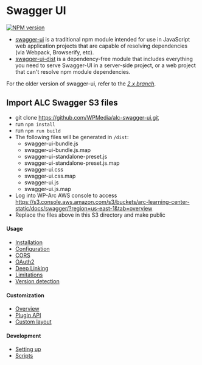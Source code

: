 # Swagger UI

[![NPM version](https://badge.fury.io/js/swagger-ui.svg)](http://badge.fury.io/js/swagger-ui)

* [swagger-ui](https://www.npmjs.com/package/swagger-ui) is a traditional npm module intended for use in JavaScript web application projects that are capable of resolving dependencies (via Webpack, Browserify, etc).
* [swagger-ui-dist](https://www.npmjs.com/package/swagger-ui-dist) is a dependency-free module that includes everything you need to serve Swagger-UI in a server-side project, or a web project that can't resolve npm module dependencies.

For the older version of swagger-ui, refer to the [*2.x branch*](https://github.com/swagger-api/swagger-ui/tree/2.x).


## Import ALC Swagger S3 files
- git clone https://github.com/WPMedia/alc-swagger-ui.git
- run `npm install`
- run `npm run build`
- The following files will be generated in `/dist`:
    * swagger-ui-bundle.js
    * swagger-ui-bundle.js.map
    * swagger-ui-standalone-preset.js
    * swagger-ui-standalone-preset.js.map
    * swagger-ui.css
    * swagger-ui.css.map
    * swagger-ui.js
    * swagger-ui.js.map
- Log into WP-Arc AWS console to access https://s3.console.aws.amazon.com/s3/buckets/arc-learning-center-static/docs/swagger/?region=us-east-1&tab=overview
- Replace the files above in this S3 directory and make public

#### Usage
- [Installation](docs/usage/installation.md)
- [Configuration](docs/usage/configuration.md)
- [CORS](docs/usage/cors.md)
- [OAuth2](docs/usage/oauth2.md)
- [Deep Linking](docs/usage/deep-linking.md)
- [Limitations](docs/usage/limitations.md)
- [Version detection](docs/usage/version-detection.md)

#### Customization
- [Overview](docs/customization/overview.md)
- [Plugin API](docs/customization/plugin-api.md)
- [Custom layout](docs/customization/custom-layout.md)

#### Development
- [Setting up](docs/development/setting-up.md)
- [Scripts](docs/development/scripts.md)

